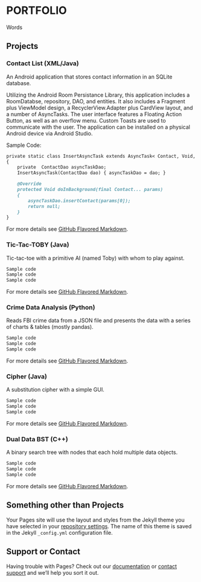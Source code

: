 # PORTFOLIO

Words

## Projects

### Contact List (XML/Java)
An Android application that stores contact information in an SQLite database.

Utilizing the Android Room Persistance Library, this application includes a RoomDatabse, repository, DAO, and entities. It also includes a Fragment plus ViewModel design, a RecyclerView.Adapter plus CardView layout, and a number of AsyncTasks. The user interface features a Floating Action Button, as well as an overflow menu. Custom Toasts are used to communicate with the user. The application can be installed on a physical Android device via Android Studio.

Sample Code:
```markdown
private static class InsertAsyncTask extends AsyncTask< Contact, Void, Void>
{
    private  ContactDao asyncTaskDao;
    InsertAsyncTask(ContactDao dao) { asyncTaskDao = dao; }

    @Override
    protected Void doInBackground(final Contact... params)
    {
        asyncTaskDao.insertContact(params[0]);
        return null;
    }
}
```
For more details see [GitHub Flavored Markdown](https://guides.github.com/features/mastering-markdown/).

### Tic-Tac-TOBY (Java)
Tic-tac-toe with a primitive AI (named Toby) with whom to play against.

```markdown
Sample code
Sample code
Sample code
```
For more details see [GitHub Flavored Markdown](https://guides.github.com/features/mastering-markdown/).

### Crime Data Analysis (Python)
Reads FBI crime data from a JSON file and presents the data with a series of charts & tables (mostly pandas).

```markdown
Sample code
Sample code
Sample code
```
For more details see [GitHub Flavored Markdown](https://guides.github.com/features/mastering-markdown/).

### Cipher (Java)
A substitution cipher with a simple GUI.

```markdown
Sample code
Sample code
Sample code
```
For more details see [GitHub Flavored Markdown](https://guides.github.com/features/mastering-markdown/).

### Dual Data BST (C++)
A binary search tree with nodes that each hold multiple data objects.

```markdown
Sample code
Sample code
Sample code
```
For more details see [GitHub Flavored Markdown](https://guides.github.com/features/mastering-markdown/).





















## Something other than Projects

Your Pages site will use the layout and styles from the Jekyll theme you have selected in your [repository settings](https://github.com/J-DeWolfe/J-DeWolfe.github.io/settings). The name of this theme is saved in the Jekyll `_config.yml` configuration file.

## Support or Contact

Having trouble with Pages? Check out our [documentation](https://help.github.com/categories/github-pages-basics/) or [contact support](https://github.com/contact) and we’ll help you sort it out.
